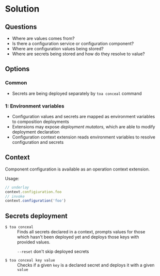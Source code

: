 # Solution

## Questions

- Where are values comes from?
- Is there a configuration service or configuration component?
- Where are configuration values being stored?
- Where are secrets being stored and how do they resolve to value?

## Options

### Common

- Secrets are being deployed separately by `toa conceal` command

### 1: Environment variables

- Configuration values and secrets are mapped as environment variables to composition deployments
- Extensions may expose *deployment mutators*, which are able to modify deployment declaration
- Configuration context extension reads environment variables to resolve configuration and secrets

## Context

Component configuration is available as an operation context extension.

Usage:

```javascript
// underlay
context.configiuration.foo
// invoke
context.configuration('foo')
```

## Secrets deployment

<dl>

<dt><code>$ toa conceal</code></dt>
<dd>Finds all secrets declared in a context, prompts values for those which hasn't been deployed yet and 
deploys those keys with provided values.

<code>--reset</code> don't skip deployed secrets</dd>

<dt><code>$ toa conceal key value</code></dt>
<dd>Checks if a given <code>key</code> is a declared secret and deploys it with a given <code>value</code></dd>

</dl>


